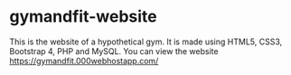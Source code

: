 # gymandfit-website
This is the website of a hypothetical gym. It is made using HTML5, CSS3, Bootstrap 4, PHP and MySQL. You can view the website https://gymandfit.000webhostapp.com/
